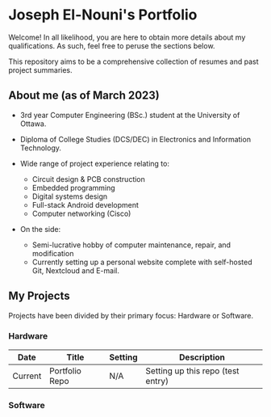 # Joseph El-Nouni's Portfolio

Welcome! In all likelihood, you are here to obtain more details about my qualifications.
As such, feel free to peruse the sections below.

This repository aims to be a comprehensive collection of resumes and past project summaries.

## About me (as of March 2023)

- 3rd year Computer Engineering (BSc.) student at the University of Ottawa.
- Diploma of College Studies (DCS/DEC) in Electronics and Information Technology.

- Wide range of project experience relating to:
	- Circuit design & PCB construction
	- Embedded programming
	- Digital systems design
	- Full-stack Android development
	- Computer networking (Cisco)

- On the side:
	- Semi-lucrative hobby of computer maintenance, repair, and modification 
	- Currently setting up a personal website complete with self-hosted Git, Nextcloud and E-mail.

## My Projects

Projects have been divided by their primary focus: Hardware or Software.

### Hardware
|Date|Title|Setting|Description|
|---|---|---|---|
|Current| Portfolio Repo | N/A | Setting up this repo (test entry)|

### Software


